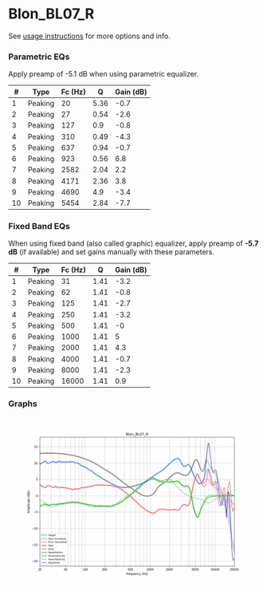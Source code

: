 # Blon_BL07_R
See [usage instructions](https://github.com/jaakkopasanen/AutoEq#usage) for more options and info.

### Parametric EQs
Apply preamp of -5.1 dB when using parametric equalizer.

|   # | Type    |   Fc (Hz) |    Q |   Gain (dB) |
|-----|---------|-----------|------|-------------|
|   1 | Peaking |        20 | 5.36 |        -0.7 |
|   2 | Peaking |        27 | 0.54 |        -2.6 |
|   3 | Peaking |       127 | 0.9  |        -0.8 |
|   4 | Peaking |       310 | 0.49 |        -4.3 |
|   5 | Peaking |       637 | 0.94 |        -0.7 |
|   6 | Peaking |       923 | 0.56 |         6.8 |
|   7 | Peaking |      2582 | 2.04 |         2.2 |
|   8 | Peaking |      4171 | 2.36 |         3.8 |
|   9 | Peaking |      4690 | 4.9  |        -3.4 |
|  10 | Peaking |      5454 | 2.84 |        -7.7 |

### Fixed Band EQs
When using fixed band (also called graphic) equalizer, apply preamp of **-5.7 dB** (if available) and set gains manually with these parameters.

|   # | Type    |   Fc (Hz) |    Q |   Gain (dB) |
|-----|---------|-----------|------|-------------|
|   1 | Peaking |        31 | 1.41 |        -3.2 |
|   2 | Peaking |        62 | 1.41 |        -0.8 |
|   3 | Peaking |       125 | 1.41 |        -2.7 |
|   4 | Peaking |       250 | 1.41 |        -3.2 |
|   5 | Peaking |       500 | 1.41 |        -0   |
|   6 | Peaking |      1000 | 1.41 |         5   |
|   7 | Peaking |      2000 | 1.41 |         4.3 |
|   8 | Peaking |      4000 | 1.41 |        -0.7 |
|   9 | Peaking |      8000 | 1.41 |        -2.3 |
|  10 | Peaking |     16000 | 1.41 |         0.9 |

### Graphs
![](./Blon_BL07_R.png)

